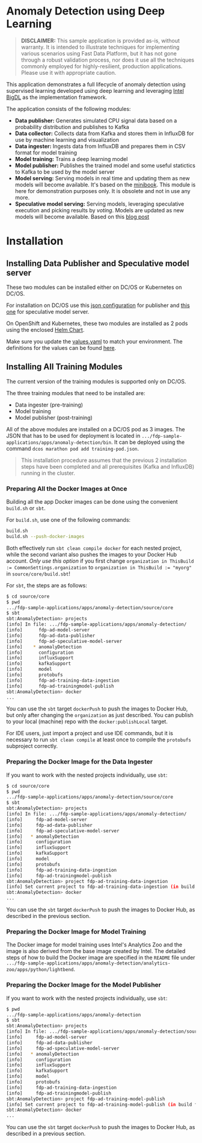 # Anomaly Detection using Deep Learning

> **DISCLAIMER:** This sample application is provided as-is, without warranty. It is intended to illustrate techniques for implementing various scenarios using Fast Data Platform, but it has not gone through a robust validation process, nor does it use all the techniques commonly employed for highly-resilient, production applications. Please use it with appropriate caution.

This application demonstrates a full lifecycle of anomaly detection using supervised learning developed using deep learning and leveraging [Intel BigDL](https://software.intel.com/en-us/articles/bigdl-distributed-deep-learning-on-apache-spark) as the implementation framework.

The application consists of the following modules:

* **Data publisher:** Generates simulated CPU signal data based on a probability distribution and publishes to Kafka
* **Data collector:** Collects data from Kafka and stores them in InfluxDB for use by machine learning and visualization
* **Data ingester:** Ingests data from InfluxDB and prepares them in CSV format for model training
* **Model training:** Trains a deep learning model
* **Model publisher:** Publishes the trained model and some useful statictics to Kafka to be used by the model server
* **Model serving:** Serving models in real time and updating them as new models will become available. It's based on the
[minibook](https://www.lightbend.com/blog/serving-machine-learning-models-free-oreilly-ebook-from-lightbend). This module is here for demonstration purposes only. It is obsolete and not in use any more.
* **Speculative model serving:** Serving models, leveraging speculative execution and picking results by _voting_. Models are updated as new models will become available. Based on this [blog post](https://developer.lightbend.com/blog/2018-05-24-speculative-model-serving/index.html)

# Installation

## Installing Data Publisher and Speculative model server

These two modules can be installed either on DC/OS or Kubernetes on DC/OS.

For installation on DC/OS use this [json configuration](/apps/anomaly-detection/source/core/adpublisher/src/main/resources/adpublisher.json)
for publisher and  [this one](/apps/anomaly-detection/source/core/adspeculativemodelserver/src/main/resources/adspeculativemodelserver.json) for speculative model server.

On OpenShift and Kubernetes, these two modules are installed as 2 pods using the enclosed [Helm Chart](/apps/anomaly-detection/helm).

Make sure you update the [values.yaml](/apps/anomaly-detection/helm/values.yaml) to match your environment. The definitions for the values can be found [here](/apps/anomaly-detection/helm/values-metadata.yaml).

## Installing All Training Modules

The current version of the training modules is supported only on DC/OS.

The three training modules that need to be installed are:

* Data ingester (pre-training)
* Model training
* Model publisher (post-training)

All of the above modules are installed on a DC/OS pod as 3 images. The JSON that has to be used for deployment is located in `.../fdp-sample-applications/apps/anomaly-detection/bin`. It can be deployed using the command `dcos marathon pod add training-pod.json`.

> This installation procedure assumes that the previous 2 installation steps have been completed and all prerequisites (Kafka and InfluxDB) running in the cluster.

### Preparing All the Docker Images at Once

Building all the app Docker images can be done using the convenient `build.sh` or `sbt`.

For `build.sh`, use one of the following commands:

```bash
build.sh
build.sh --push-docker-images
```

Both effectively run `sbt clean compile docker` for each nested project, while the second variant also pushes the images to your Docker Hub account. _Only use this option_ if you first change `organization in ThisBuild := CommonSettings.organization` to `organization in ThisBuild := "myorg"` in `source/core/build.sbt`!

For `sbt`, the steps are as follows:

```bash
$ cd source/core
$ pwd
.../fdp-sample-applications/apps/anomaly-detection/source/core
$ sbt
sbt:AnomalyDetection> projects
[info] In file: .../fdp-sample-applications/apps/anomaly-detection/
[info]      fdp-ad-model-server
[info]      fdp-ad-data-publisher
[info]      fdp-ad-speculative-model-server
[info]    * anomalyDetection
[info]      configuration
[info]      influxSupport
[info]      kafkaSupport
[info]      model
[info]      protobufs
[info]      fdp-ad-training-data-ingestion
[info]      fdp-ad-trainingmodel-publish
sbt:AnomalyDetection> docker
...
```

You can use the `sbt` target `dockerPush` to push the images to Docker Hub, but only after changing the `organization` as just described. You can publish to your local (machine) repo with the `docker:publishLocal` target.

For IDE users, just import a project and use IDE commands, but it is necessary to run `sbt clean compile` at least once to compile the `protobufs` subproject correctly.

### Preparing the Docker Image for the Data Ingester

If you want to work with the nested projects individually, use `sbt`:

```bash
$ cd source/core
$ pwd
.../fdp-sample-applications/apps/anomaly-detection/source/core
$ sbt
sbt:AnomalyDetection> projects
[info] In file: .../fdp-sample-applications/apps/anomaly-detection/
[info] 	   fdp-ad-model-server
[info] 	   fdp-ad-data-publisher
[info] 	   fdp-ad-speculative-model-server
[info] 	 * anomalyDetection
[info] 	   configuration
[info] 	   influxSupport
[info] 	   kafkaSupport
[info] 	   model
[info] 	   protobufs
[info] 	   fdp-ad-training-data-ingestion
[info] 	   fdp-ad-trainingmodel-publish
sbt:AnomalyDetection> project fdp-ad-training-data-ingestion
[info] Set current project to fdp-ad-training-data-ingestion (in build file: ..)
sbt:AnomalyDetection> docker
...
```

You can use the `sbt` target `dockerPush` to push the images to Docker Hub, as described in the previous section.

### Preparing the Docker Image for Model Training

The Docker image for model training uses Intel's Analytics Zoo and the image is also derived from the base image created by Intel. The detailed steps of how to build the Docker image are specified in the `README` file under `.../fdp-sample-applications/apps/anomaly-detection/analytics-zoo/apps/python/lightbend`.

### Preparing the Docker Image for the Model Publisher

If you want to work with the nested projects individually, use `sbt`:

```bash
$ pwd
.../fdp-sample-applications/apps/anomaly-detection
$ sbt
sbt:AnomalyDetection> projects
[info] In file: .../fdp-sample-applications/apps/anomaly-detection/source/core
[info] 	   fdp-ad-model-server
[info] 	   fdp-ad-data-publisher
[info] 	   fdp-ad-speculative-model-server
[info] 	 * anomalyDetection
[info] 	   configuration
[info] 	   influxSupport
[info] 	   kafkaSupport
[info] 	   model
[info] 	   protobufs
[info] 	   fdp-ad-training-data-ingestion
[info] 	   fdp-ad-trainingmodel-publish
sbt:AnomalyDetection> project fdp-ad-training-model-publish
[info] Set current project to fdp-ad-training-model-publish (in build file: ..)
sbt:AnomalyDetection> docker
...
```

You can use the `sbt` target `dockerPush` to push the images to Docker Hub, as described in a previous section.
